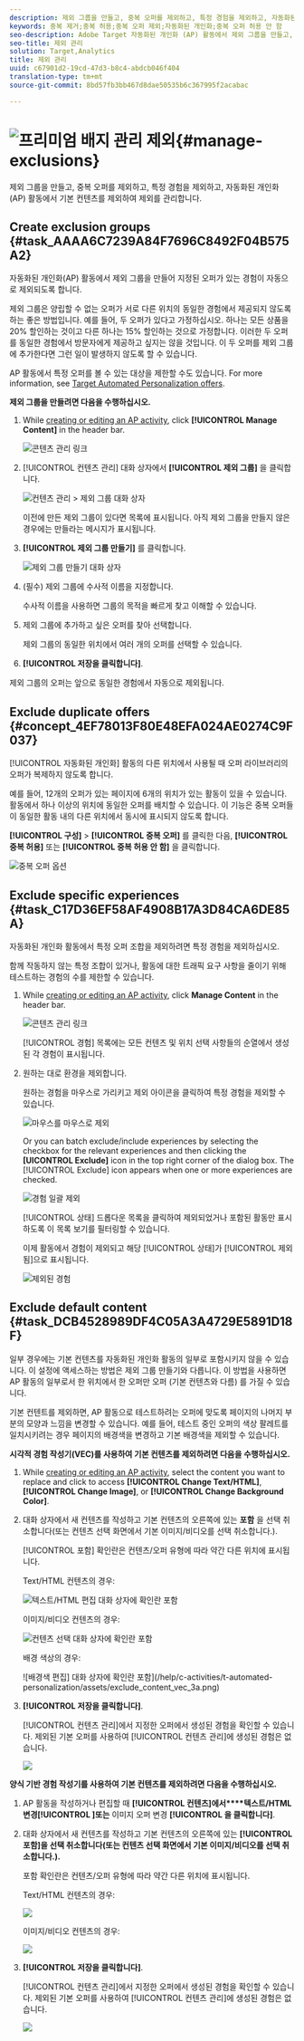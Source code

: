 ```yaml
---
description: 제외 그룹을 만들고, 중복 오퍼를 제외하고, 특정 경험을 제외하고, 자동화된 개인화 (AP) 활동에서 기본 컨텐츠를 제외하여 제외를 관리합니다.
keywords: 중복 제거;중복 허용;중복 오퍼 제외;자동화된 개인화;중복 오퍼 허용 안 함
seo-description: Adobe Target 자동화된 개인화 (AP) 활동에서 제외 그룹을 만들고, 중복 오퍼를 제외하고, 특정 경험을 제외하고, 기본 컨텐트를 제외하여 제외를 관리합니다.
seo-title: 제외 관리
solution: Target,Analytics
title: 제외 관리
uuid: c67901d2-19cd-47d3-b8c4-abdcb046f404
translation-type: tm+mt
source-git-commit: 8bd57fb3bb467d8dae50535b6c367995f2acabac

---
```



# ![프리미엄 배지](/help/assets/premium.png) 관리 제외{#manage-exclusions}

제외 그룹을 만들고, 중복 오퍼를 제외하고, 특정 경험을 제외하고, 자동화된 개인화 (AP) 활동에서 기본 컨텐츠를 제외하여 제외를 관리합니다.

## Create exclusion groups {#task_AAAA6C7239A84F7696C8492F04B575A2}

자동화된 개인화(AP) 활동에서 제외 그룹을 만들어 지정된 오퍼가 있는 경험이 자동으로 제외되도록 합니다.

제외 그룹은 양립할 수 없는 오퍼가 서로 다른 위치의 동일한 경험에서 제공되지 않도록 하는 좋은 방법입니다. 예를 들어, 두 오퍼가 있다고 가정하십시오. 하나는 모든 상품을 20% 할인하는 것이고 다른 하나는 15% 할인하는 것으로 가정합니다. 이러한 두 오퍼를 동일한 경험에서 방문자에게 제공하고 싶지는 않을 것입니다. 이 두 오퍼를 제외 그룹에 추가한다면 그런 일이 발생하지 않도록 할 수 있습니다.

AP 활동에서 특정 오퍼를 볼 수 있는 대상을 제한할 수도 있습니다. For more information, see [Target Automated Personalization offers](/help/c-activities/t-automated-personalization/ap-target-offers.md).

**제외 그룹을 만들려면 다음을 수행하십시오.**

1. While [creating or editing an AP activity](/help/c-activities/t-automated-personalization/create-ap-activity.md), click **[!UICONTROL Manage Content]** in the header bar.

   ![콘텐츠 관리 링크](/help/c-activities/t-automated-personalization/assets/manage-content.png)

1. [!UICONTROL 컨텐츠 관리] 대화 상자에서 **[!UICONTROL 제외 그룹]** 을 클릭합니다.

   ![컨텐츠 관리 &gt; 제외 그룹 대화 상자](/help/c-activities/t-automated-personalization/assets/exclusion_group_create-new.png)

   이전에 만든 제외 그룹이 있다면 목록에 표시됩니다. 아직 제외 그룹을 만들지 않은 경우에는 만들라는 메시지가 표시됩니다.

1. **[!UICONTROL 제외 그룹 만들기]** 를 클릭합니다.

   ![제외 그룹 만들기 대화 상자](/help/c-activities/t-automated-personalization/assets/exclusion_group_create_dialog-new.png)

1. (필수) 제외 그룹에 수사적 이름을 지정합니다.

   수사적 이름을 사용하면 그룹의 목적을 빠르게 찾고 이해할 수 있습니다.

1. 제외 그룹에 추가하고 싶은 오퍼를 찾아 선택합니다.

   제외 그룹의 동일한 위치에서 여러 개의 오퍼를 선택할 수 있습니다.

1. **[!UICONTROL 저장을 클릭합니다]**.

제외 그룹의 오퍼는 앞으로 동일한 경험에서 자동으로 제외됩니다.

## Exclude duplicate offers {#concept_4EF78013F80E48EFA024AE0274C9F037}

[!UICONTROL 자동화된 개인화] 활동의 다른 위치에서 사용될 때 오퍼 라이브러리의 오퍼가 복제하지 않도록 합니다.

예를 들어, 12개의 오퍼가 있는 페이지에 6개의 위치가 있는 활동이 있을 수 있습니다. 활동에서 하나 이상의 위치에 동일한 오퍼를 배치할 수 있습니다. 이 기능은 중복 오퍼들이 동일한 활동 내의 다른 위치에서 동시에 표시되지 않도록 합니다.

**[!UICONTROL 구성]** &gt; **[!UICONTROL 중복 오퍼]** 를 클릭한 다음, **[!UICONTROL 중복 허용]** 또는 **[!UICONTROL 중복 허용 안 함]** 을 클릭합니다.

![중복 오퍼 옵션](/help/c-activities/t-automated-personalization/assets/duplicate_offers-new.png)

## Exclude specific experiences {#task_C17D36EF58AF4908B17A3D84CA6DE85A}

자동화된 개인화 활동에서 특정 오퍼 조합을 제외하려면 특정 경험을 제외하십시오.

함께 작동하지 않는 특정 조합이 있거나, 활동에 대한 트래픽 요구 사항을 줄이기 위해 테스트하는 경험의 수를 제한할 수 있습니다.

1. While [creating or editing an AP activity](/help/c-activities/t-automated-personalization/create-ap-activity.md), click **Manage Content** in the header bar.

   ![콘텐츠 관리 링크](/help/c-activities/t-automated-personalization/assets/manage-content.png)

   [!UICONTROL 경험] 목록에는 모든 컨텐츠 및 위치 선택 사항들의 순열에서 생성된 각 경험이 표시됩니다.

1. 원하는 대로 환경을 제외합니다.

   원하는 경험을 마우스로 가리키고 제외 아이콘을 클릭하여 특정 경험을 제외할 수 있습니다.

   ![마우스를 마우스로 제외](/help/c-activities/t-automated-personalization/assets/exclude_exp_1a.png)

   Or you can batch exclude/include experiences by selecting the checkbox for the relevant experiences and then clicking the **[UICONTROL Exclude]** icon in the top right corner of the dialog box. The [!UICONTROL Exclude] icon appears when one or more experiences are checked.

   ![경험 일괄 제외](/help/c-activities/t-automated-personalization/assets/exclude_exp_2a.png)

   [!UICONTROL 상태] 드롭다운 목록을 클릭하여 제외되었거나 포함된 활동만 표시하도록 이 목록 보기를 필터링할 수 있습니다.

   이제 활동에서 경험이 제외되고 해당 [!UICONTROL 상태]가 [!UICONTROL 제외됨]으로 표시됩니다.

   ![제외된 경험](/help/c-activities/t-automated-personalization/assets/exclude_exp_3a.png)

## Exclude default content {#task_DCB4528989DF4C05A3A4729E5891D18F}

일부 경우에는 기본 컨텐츠를 자동화된 개인화 활동의 일부로 포함시키지 않을 수 있습니다. 이 설정에 액세스하는 방법은 제외 그룹 만들기와 다릅니다. 이 방법을 사용하면 AP 활동의 일부로서 한 위치에서 한 오퍼만 오퍼 (기본 컨텐츠와 다름) 를 가질 수 있습니다.

기본 컨텐트를 제외하면, AP 활동으로 테스트하려는 오퍼에 맞도록 페이지의 나머지 부분의 모양과 느낌을 변경할 수 있습니다. 예를 들어, 테스트 중인 오퍼의 색상 팔레트를 일치시키려는 경우 페이지의 배경색을 변경하고 기본 배경색을 제외할 수 있습니다.

**시각적 경험 작성기(VEC)를 사용하여 기본 컨텐츠를 제외하려면 다음을 수행하십시오.**

1. While [creating or editing an AP activity](/help/c-activities/t-automated-personalization/create-ap-activity.md), select the content you want to replace and click to access **[!UICONTROL Change Text/HTML]**, **[!UICONTROL Change Image]**, or **[!UICONTROL Change Background Color]**.
1. 대화 상자에서 새 컨텐츠를 작성하고 기본 컨텐츠의 오른쪽에 있는 **포함** 을 선택 취소합니다(또는 컨텐츠 선택 화면에서 기본 이미지/비디오를 선택 취소합니다.).

   [!UICONTROL 포함] 확인란은 컨텐츠/오퍼 유형에 따라 약간 다른 위치에 표시됩니다.

   Text/HTML 컨텐츠의 경우:

   ![텍스트/HTML 편집 대화 상자에 확인란 포함](/help/c-activities/t-automated-personalization/assets/exclude_content_vec_1a.png)

   이미지/비디오 컨텐츠의 경우:

   ![컨텐츠 선택 대화 상자에 확인란 포함](/help/c-activities/t-automated-personalization/assets/exclude_content_vec_2a.png)

   배경 색상의 경우:

   ![배경색 편집] 대화 상자에 확인란 포함](/help/c-activities/t-automated-personalization/assets/exclude_content_vec_3a.png)

1. **[!UICONTROL 저장을 클릭합니다]**.

   [!UICONTROL 컨텐츠 관리]에서 지정한 오퍼에서 생성된 경험을 확인할 수 있습니다. 제외된 기본 오퍼를 사용하여 [!UICONTROL 컨텐츠 관리]에 생성된 경험은 없습니다.

   ![](assets/exclude_content_vec_4.png)

**양식 기반 경험 작성기를 사용하여 기본 컨텐츠를 제외하려면 다음을 수행하십시오.**

1. AP 활동을 작성하거나 편집할 때 **[!UICONTROL 컨텐츠]에서****텍스트/HTML 변경[!UICONTROL ]또는** 이미지 오퍼 변경 **[!UICONTROL 을 클릭합니다]**.
1. 대화 상자에서 새 컨텐츠를 작성하고 기본 컨텐츠의 오른쪽에 있는 **[!UICONTROL 포함]을 선택 취소합니다(또는 컨텐츠 선택 화면에서 기본 이미지/비디오를 선택 취소합니다.).**

   포함 확인란은 컨텐츠/오퍼 유형에 따라 약간 다른 위치에 표시됩니다.

   Text/HTML 컨텐츠의 경우:

   ![](assets/exclude_content_form_1.png)

   이미지/비디오 컨텐츠의 경우:

   ![](assets/exclude_content_form_2.png)

1. **[!UICONTROL 저장을 클릭합니다]**.

   [!UICONTROL 컨텐츠 관리]에서 지정한 오퍼에서 생성된 경험을 확인할 수 있습니다. 제외된 기본 오퍼를 사용하여 [!UICONTROL 컨텐츠 관리]에 생성된 경험은 없습니다.

   ![](assets/exclude_content_form_3.png)

